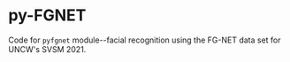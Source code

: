 # py-FGNET

Code for `pyfgnet` module--facial recognition using the FG-NET data set for UNCW's SVSM 2021.
